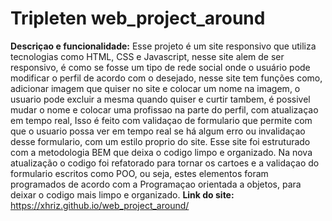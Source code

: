 # Tripleten web_project_around
**Descriçao e funcionalidade:** Esse projeto é um site responsivo que utiliza tecnologias como HTML, CSS e Javascript, nesse site alem de ser responsivo, é como se fosse um tipo de rede social onde o usuário pode modificar o perfil de acordo com o desejado, nesse site tem funções como, adicionar imagem que quiser no site e colocar um nome na imagem, o usuario pode excluir a mesma quando quiser e curtir tambem, é possivel mudar o nome e colocar uma profissao na parte do perfil, com atualizaçao em tempo real, Isso é feito com validaçao de formulario que permite com que o usuario possa ver em tempo real se há algum erro ou invalidaçao desse formulario, com um estilo proprio do site. Esse site foi estruturado com  a metodologia BEM que deixa o codigo limpo e organizado. Na nova atualização o codigo foi refatorado para tornar os cartoes e a validaçao do formulario escritos como POO, ou seja, estes elementos foram programados de acordo com a Programaçao orientada a objetos, para deixar o codigo mais limpo e organizado.
**Link do site:** https://xhriz.github.io/web_project_around/

